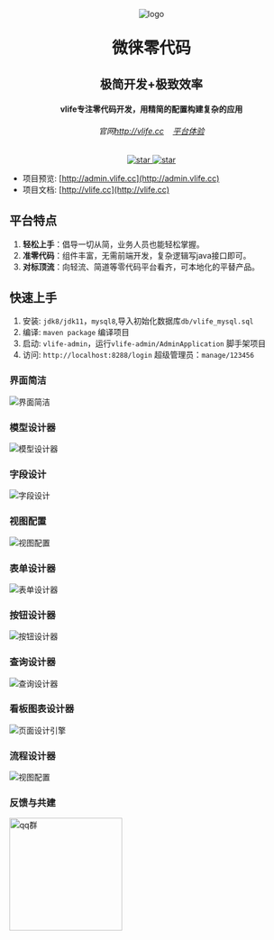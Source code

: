 <p align="center">
	<img alt="logo" src="https://gitee.com/wwwlike/vlife/raw/master/docs/static/logo1.jpg">
</p>
<h1 align="center" style="margin: 30px 0 30px; font-weight: bold;">微徕零代码</h1>
<h2 align="center">极简开发+极致效率</h2>
<h4 align="center">vlife专注零代码开发，用精简的配置构建复杂的应用</h4>
<h6 align="center">官网<a target="_blank" href="http://vlife.cc">http://vlife.cc</a>&nbsp;&nbsp;
&nbsp;<a target="_blank" href="http://admin.vlife.cc/login">平台体验</a></h6>
<p align="center">
    <a href="https://gitee.com/wwwlike/vlife" target="_blank">
      <img src="https://gitee.com/wwwlike/vlife/badge/star.svg?theme=dark" alt="star" />
    </a>
    <a href="https://gitee.com/wwwlike/vlife" target="_blank">
      <img src="https://gitee.com/wwwlike/vlife/badge/fork.svg?theme=dark" alt="star" />
    </a>
</p>

- 项目预览:   [http://admin.vlife.cc](http://admin.vlife.cc)
- 项目文档:   [http://vlife.cc](http://vlife.cc)

## 平台特点
1. **轻松上手**：倡导一切从简，业务人员也能轻松掌握。
2. **准零代码**：组件丰富，无需前端开发，复杂逻辑写java接口即可。
3. **对标顶流**：向轻流、简道等零代码平台看齐，可本地化的平替产品。

## 快速上手
1. 安装: `jdk8/jdk11`，`mysql8`,导入初始化数据库`db/vlife_mysql.sql`
2. 编译: `maven package` 编译项目 
3. 启动: `vlife-admin`，运行`vlife-admin/AdminApplication` 脚手架项目
4. 访问: `http://localhost:8288/login` 超级管理员：`manage/123456`


### 界面简洁
![界面简洁](https://gitee.com/wwwlike/vlife/raw/master/docs/static/product1.png)
### 模型设计器
![模型设计器](https://gitee.com/wwwlike/vlife/raw/master/docs/static/modelDesign.png)
### 字段设计
![字段设计](https://gitee.com/wwwlike/vlife/raw/master/docs/static/abcd.png)
### 视图配置
![视图配置](https://gitee.com/wwwlike/vlife/raw/master/docs/static/tableDesign.png)
### 表单设计器
![表单设计器](https://gitee.com/wwwlike/vlife/raw/master/docs/static/formDesign.png)
### 按钮设计器
![按钮设计器](https://gitee.com/wwwlike/vlife/raw/master/docs/static/buttonDesign.png)
### 查询设计器
![查询设计器](https://gitee.com/wwwlike/vlife/raw/master/docs/static/condition.png)
### 看板图表设计器
![页面设计引擎](https://gitee.com/wwwlike/vlife/raw/master/docs/static/pageDesign.png)
### 流程设计器
![视图配置](https://gitee.com/wwwlike/vlife/raw/master/docs/static/flow.png)


### 反馈与共建

<div >
    <div style="display: inline-block;width:200px">
      <img style="width: 200px; height: 200px;" src="https://gitee.com/wwwlike/vlife/raw/master//docs/static/qqq.png" alt="qq群">
    </div>
</div>
